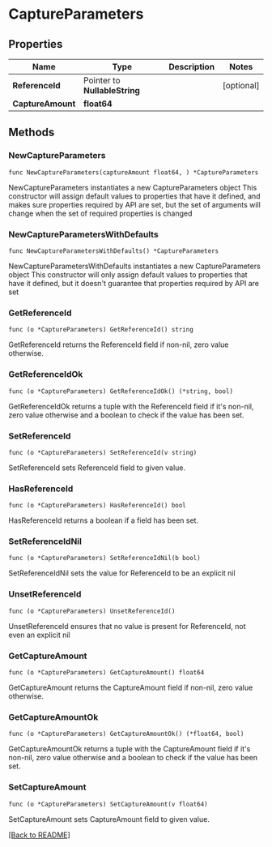 # CaptureParameters

## Properties

| Name | Type | Description | Notes |
| ------------ | ------------- | ------------- | ------------- |
| **ReferenceId** | Pointer to **NullableString** |  | [optional]  |
| **CaptureAmount** | **float64** |  |  |

## Methods

### NewCaptureParameters

`func NewCaptureParameters(captureAmount float64, ) *CaptureParameters`

NewCaptureParameters instantiates a new CaptureParameters object
This constructor will assign default values to properties that have it defined,
and makes sure properties required by API are set, but the set of arguments
will change when the set of required properties is changed

### NewCaptureParametersWithDefaults

`func NewCaptureParametersWithDefaults() *CaptureParameters`

NewCaptureParametersWithDefaults instantiates a new CaptureParameters object
This constructor will only assign default values to properties that have it defined,
but it doesn't guarantee that properties required by API are set

### GetReferenceId

`func (o *CaptureParameters) GetReferenceId() string`

GetReferenceId returns the ReferenceId field if non-nil, zero value otherwise.

### GetReferenceIdOk

`func (o *CaptureParameters) GetReferenceIdOk() (*string, bool)`

GetReferenceIdOk returns a tuple with the ReferenceId field if it's non-nil, zero value otherwise
and a boolean to check if the value has been set.

### SetReferenceId

`func (o *CaptureParameters) SetReferenceId(v string)`

SetReferenceId sets ReferenceId field to given value.

### HasReferenceId

`func (o *CaptureParameters) HasReferenceId() bool`

HasReferenceId returns a boolean if a field has been set.

### SetReferenceIdNil

`func (o *CaptureParameters) SetReferenceIdNil(b bool)`

 SetReferenceIdNil sets the value for ReferenceId to be an explicit nil

### UnsetReferenceId
`func (o *CaptureParameters) UnsetReferenceId()`

UnsetReferenceId ensures that no value is present for ReferenceId, not even an explicit nil
### GetCaptureAmount

`func (o *CaptureParameters) GetCaptureAmount() float64`

GetCaptureAmount returns the CaptureAmount field if non-nil, zero value otherwise.

### GetCaptureAmountOk

`func (o *CaptureParameters) GetCaptureAmountOk() (*float64, bool)`

GetCaptureAmountOk returns a tuple with the CaptureAmount field if it's non-nil, zero value otherwise
and a boolean to check if the value has been set.

### SetCaptureAmount

`func (o *CaptureParameters) SetCaptureAmount(v float64)`

SetCaptureAmount sets CaptureAmount field to given value.



[[Back to README]](../../README.md)


